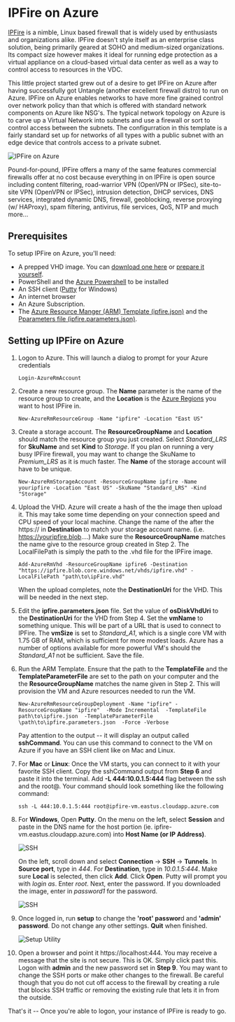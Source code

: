 IPFire on Azure
====

[IPFire](http://www.ipfire.org/) is a nimble, Linux based firewall that is widely used by enthusiasts and organizations alike. IPFire doesn't style itself as an enterprise class solution, being primarily geared at SOHO and medium-sized organizations. Its compact size however makes it ideal for running edge protection as a virtual appliance on a cloud-based virtual data center as well as a way to control access to resources in the VDC.

This little project started grew out of a desire to get IPFire on Azure after having successfully got Untangle (another excellent firewall distro) to run on Azure. IPFire on Azure enables networks to have more fine grained control over network policy than that which is offered with standard network components on Azure like NSG's. The typical network topology on Azure is to carve up a Virtual Network into subnets and use a firewall or sort to control access between the subnets. The configurration in this template is a fairly standard set up for networks of all types with a public subnet with an edge device that controls access to a private subnet. 

![IPFire on Azure](images/ipfire.png)

Pound-for-pound, IPFire offers a many of the same features commercial firewalls offer at no cost because everything in on IPFire is open source including content filtering, road-warrior VPN (OpenVPN or IPSec), site-to-site VPN (OpenVPN or IPSec), intrusion detection, DHCP services, DNS services, integrated dynamic DNS, firewall, geoblocking, reverse proxying (w/ HAProxy), spam filtering, antivirus, file services, QoS, NTP and much more...


## Prerequisites

To setup IPFire on Azure, you'll need:

* A prepped VHD image. You can [download one here](https://drive.google.com/open?id=0B5eZBhk0U0KZakpkYWlWQm85Y28) or [prepare it yourself](prep.md). 
* PowerShell and the [Azure Powershell](https://docs.microsoft.com/en-us/powershell/azure/install-azurerm-ps?view=azurermps-3.8.0) to be installed
* An SSH client ([Putty](http://www.chiark.greenend.org.uk/~sgtatham/putty/latest.html) for Windows)
* An internet browser
* An Azure Subscription.
* The [Azure Resource Manger (ARM) Template (ipfire.json)](https://raw.githubusercontent.com/theonemule/ipfire-azure/master/ipfire.json) and the [Pparameters file (ipfire.parameters.json)](https://raw.githubusercontent.com/theonemule/ipfire-azure/master/ipfire.parameters.json).


## Setting up IPFire on Azure


1. Logon to Azure. This will launch a dialog to prompt for your Azure credentials

	````
	Login-AzureRmAccount
	````

1. Create a new resource group. The **Name** parameter is the name of the resource group to create, and the **Location** is the [Azure Regions](https://azure.microsoft.com/en-us/regions/) you want to host IPFire in.

	````
	New-AzureRmResourceGroup -Name "ipfire" -Location "East US"
	````

1. Create a storage account. The **ResourceGroupName** and **Location** should match the resource group you just created. Select *Standard_LRS* for **SkuName** and set **Kind** to *Storage*. If you plan on running a very busy IPFire firewall, you may want to change the SkuName to *Premium_LRS* as it is much faster. The **Name** of the storage account will have to be unique.

	````
	New-AzureRmStorageAccount -ResourceGroupName ipfire -Name youripfire -Location "East US" -SkuName "Standard_LRS" -Kind "Storage"
	````	
	
1. Upload the VHD. Azure will create a hash of the the image then upload it. This may take some time depending on your connection speed and CPU speed of your local machine. Change the name of the after the https:// in **Destination** to match your storage account name. (i.e. https://youripfire.blob....) Make sure the **ResourceGroupName** matches the  name give to the resource group created in Step 2. The LocalFilePath is simply the path to the .vhd file for the IPFire image.

	````
	Add-AzureRmVhd -ResourceGroupName ipfire6 -Destination "https://ipfire.blob.core.windows.net/vhds/ipfire.vhd" -LocalFilePath "path\to\ipFire.vhd"
	````

	When the upload completes, note the **DestinationUri** for the VHD. This will be needed in the next step.

1. Edit the **ipfire.parameters.json** file. Set the value of **osDiskVhdUri** to the **DestinationUri** for the VHD from Step 4. Set the **vmName** to something unique. This will be part of a URL that is used to connect to IPFire. The **vmSize** is set to *Standard_A1*, which is a single core VM with 1.75 GB of RAM, which is sufficient for more modest loads. Azure has a number of options available for more powerful VM's should the *Standard_A1* not be sufficient. Save the file.

1. Run the ARM Template. Ensure that the path to the **TemplateFile** and the **TemplateParameterFile** are set to the path on your computer and the the **ResourceGroupName** matches the name given in Step 2. This will provision the VM and Azure resources needed to run the VM.

	````
	New-AzureRmResourceGroupDeployment -Name "ipfire" -ResourceGroupName "ipfire"  -Mode Incremental  -TemplateFile path\to\ipfire.json  -TemplateParameterFile \path\to\ipfire.parameters.json  -Force -Verbose
	````

	Pay attention to the output -- it will display an output called **sshCommand**. You can use this command to connect to the VM on Azure if you have an SSH client like on Mac and Linux.

1. For **Mac** or **Linux**: Once the VM starts, you can connect to it with your favorite SSH client. Copy the sshCommand output from **Step 6** and paste it into the terminal. Add **-L  444:10.0.1.5:444** flag between the ssh and the root@. Your command should look something like the following command:

	````
	ssh -L 444:10.0.1.5:444 root@ipfire-vm.eastus.cloudapp.azure.com
	````

1. For **Windows**, Open **Putty**. On the menu on the left, select **Session** and paste in the DNS name for the host portion (ie. ipfire-vm.eastus.cloudapp.azure.com) into **Host Name (or IP Address)**. 

	![SSH](images/screen2.png)

	On the left, scroll down and select **Connection** -> **SSH** -> **Tunnels**. In **Source port**, type in *444*. For **Destination**, type in *10.0.1.5:444*. Make sure **Local** is selected, then click **Add**. Click **Open**. Putty will prompt you with *login as*. Enter *root*. Next, enter the password. If you downloaded the image, enter in *password1* for the password.

	![SSH](images/screen3.png)

1. Once logged in, run **setup** to change the **'root' passwor**d and **'admin' password**. Do not change any other settings. **Quit** when finished.

	![Setup Utility](images/screen1.png)

1. Open a browser and point it https://localhost:444. You may receive a message that the site is not secure. This is OK. Simply click past this. Logon with **admin** and the new password set in **Step 9**.  You may want to change the SSH ports or make other changes to the firewall. Be careful though that you do not cut off access to the firewall by creating a rule that blocks SSH traffic or removing the existing rule that lets it in from the outside.

That's it -- Once you're able to logon, your instance of IPFire is ready to go.


